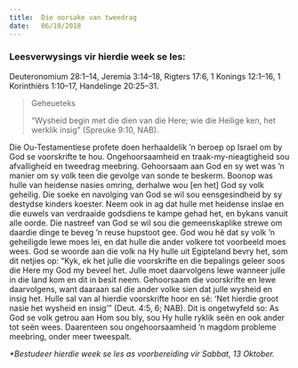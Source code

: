 ```yaml
---
title:  Die oorsake van tweedrag
date:   06/10/2018
---
```


### Leesverwysings vir hierdie week se les:          
Deuteronomium 28:1–14, Jeremia 3:14–18, Rigters 17:6, 1 Konings 12:1–16, 1 Korinthiërs 1:10–17, Handelinge 20:25–31. 

> <p>Geheueteks</p> 
> “Wysheid begin met die dien van die Here; wie die Heilige ken, het werklik insig” (Spreuke 9:10, NAB).

Die Ou-Testamentiese profete doen herhaaldelik ’n beroep op Israel om by God se voorskrifte te hou. Ongehoorsaamheid en traak-my-nieagtigheid sou afvalligheid en tweedrag meebring. Gehoorsaam aan God en sy wet was ’n manier om sy volk teen die gevolge van sonde te beskerm. Boonop was hulle van heidense nasies omring, derhalwe wou [en het] God sy volk geheilig. Die soeke en navolging van God se wil sou eensgesindheid by sy destydse kinders koester. Neem ook in ag dat hulle met heidense inslae en die euwels van verdraaide godsdiens te kampe gehad het, en bykans vanuit alle oorde. Die nastreef van God se wil sou die gemeenskaplike strewe om daardie dinge te beveg ’n reuse hupstoot gee. God wou hê dat sy volk ’n geheiligde lewe moes lei, en dat hulle die ander volkere tot voorbeeld moes wees. God se woorde aan die volk na Hy hulle uit Egipteland bevry het, som dit netjies op: “Kyk, ek het julle die voorskrifte en die bepalings geleer soos die Here my God my beveel het. Julle moet daarvolgens lewe wanneer julle in die land kom en dit in besit neem. Gehoorsaam die voorskrifte en lewe daarvolgens, want daaraan sal die ander volke sien dat julle wysheid en insig het. Hulle sal van al hierdie voorskrifte hoor en sê: ‘Net hierdie groot nasie het wysheid en insig’” (Deut. 4:5, 6; NAB). Dit is ongetwyfeld so: As God se volk getrou aan Hom sou bly, sou Hy hulle ryklik seën en ook ander tot seën wees. Daarenteen sou ongehoorsaamheid ’n magdom probleme meebring, onder meer tweespalt. 

_*Bestudeer hierdie week se les as voorbereiding vir Sabbat, 13 Oktober._
